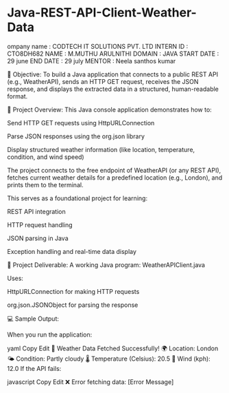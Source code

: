 # Java-REST-API-Client-Weather-Data



ompany name : CODTECH IT SOLUTIONS PVT. LTD
INTERN ID : CTO8DH682
NAME : M.MUTHU ARULNITHI 
DOMAIN : JAVA 
START DATE : 29 june
END DATE : 29 july 
MENTOR : Neela santhos kumar






🎯 Objective:
To build a Java application that connects to a public REST API (e.g., WeatherAPI), sends an HTTP GET request, receives the JSON response, and displays the extracted data in a structured, human-readable format.

📘 Project Overview:
This Java console application demonstrates how to:

Send HTTP GET requests using HttpURLConnection

Parse JSON responses using the org.json library

Display structured weather information (like location, temperature, condition, and wind speed)

The project connects to the free endpoint of WeatherAPI (or any REST API), fetches current weather details for a predefined location (e.g., London), and prints them to the terminal.

This serves as a foundational project for learning:

REST API integration

HTTP request handling

JSON parsing in Java

Exception handling and real-time data display

📂 Project Deliverable:
A working Java program: WeatherAPIClient.java

Uses:

HttpURLConnection for making HTTP requests

org.json.JSONObject for parsing the response

💻 Sample Output:




When you run the application:

yaml
Copy
Edit
📡 Weather Data Fetched Successfully!
🌍 Location: London
🌤️ Condition: Partly cloudy
🌡️ Temperature (Celsius): 20.5
💨 Wind (kph): 12.0
If the API fails:

javascript
Copy
Edit
❌ Error fetching data: [Error Message]
